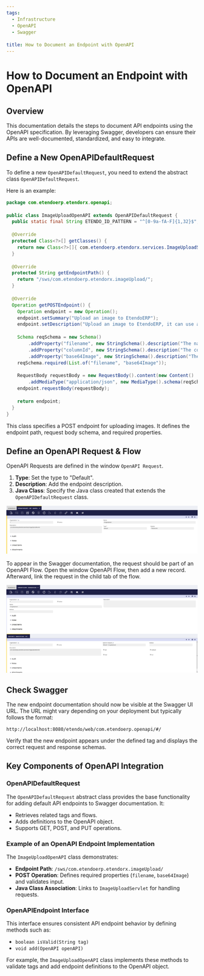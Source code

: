 ```yaml
---
tags:
  - Infrastructure
  - OpenAPI
  - Swagger

title: How to Document an Endpoint with OpenAPI
---
```


# How to Document an Endpoint with OpenAPI

## Overview

This documentation details the steps to document API endpoints using the OpenAPI specification. By leveraging Swagger, developers can ensure their APIs are well-documented, standardized, and easy to integrate.


## Define a New OpenAPIDefaultRequest

To define a new `OpenAPIDefaultRequest`, you need to extend the abstract class `OpenAPIDefaultRequest`.

Here is an example:

```java
package com.etendoerp.etendorx.openapi;

public class ImageUploadOpenAPI extends OpenAPIDefaultRequest {
  public static final String ETENDO_ID_PATTERN = "^[0-9a-fA-F]{1,32}$";

  @Override
  protected Class<?>[] getClasses() {
    return new Class<?>[]{ com.etendoerp.etendorx.services.ImageUploadServlet.class };
  }

  @Override
  protected String getEndpointPath() {
    return "/sws/com.etendoerp.etendorx.imageUpload/";
  }

  @Override
  Operation getPOSTEndpoint() {
    Operation endpoint = new Operation();
    endpoint.setSummary("Upload an image to EtendoERP");
    endpoint.setDescription("Upload an image to EtendoERP, it can use a configuration associated with a Column ID to automatically resize the image.");

    Schema reqSchema = new Schema()
        .addProperty("filename", new StringSchema().description("The name of the file").example("image.jpg"))
        .addProperty("columnId", new StringSchema().description("The column ID where the size and resize configuration is stored").pattern(ETENDO_ID_PATTERN))
        .addProperty("base64Image", new StringSchema().description("The base64 encoded image"));
    reqSchema.required(List.of("filename", "base64Image"));

    RequestBody requestBody = new RequestBody().content(new Content()
        .addMediaType("application/json", new MediaType().schema(reqSchema)));
    endpoint.requestBody(requestBody);

    return endpoint;
  }
}
```

This class specifies a POST endpoint for uploading images. It defines the endpoint path, request body schema, and required properties.


## Define an OpenAPI Request & Flow

OpenAPI Requests are defined in the window `OpenAPI Request`.

1. **Type**: Set the type to "Default".
2. **Description**: Add the endpoint description.
3. **Java Class**: Specify the Java class created that extends the `OpenAPIDefaultRequest` class.

![](../../../assets/developer-guide/etendo-classic/how-to-guides/How_to_document_an_endpoint_with_OpenAPI-0.png)

To appear in the Swagger documentation, the request should be part of an OpenAPI Flow. Open the window OpenAPI Flow, then add a new record. Afterward, link the request in the child tab of the flow.

![](../../../assets/developer-guide/etendo-classic/how-to-guides/How_to_document_an_endpoint_with_OpenAPI-1.png)


## Check Swagger

The new endpoint documentation should now be visible at the Swagger UI URL. The URL might vary depending on your deployment but typically follows the format:

```
http://localhost:8080/etendo/web/com.etendoerp.openapi/#/
```

Verify that the new endpoint appears under the defined tag and displays the correct request and response schemas.


## Key Components of OpenAPI Integration

### OpenAPIDefaultRequest

The `OpenAPIDefaultRequest` abstract class provides the base functionality for adding default API endpoints to Swagger documentation. It:

- Retrieves related tags and flows.
- Adds definitions to the OpenAPI object.
- Supports GET, POST, and PUT operations.

### Example of an OpenAPI Endpoint Implementation

The `ImageUploadOpenAPI` class demonstrates:

- **Endpoint Path**: `/sws/com.etendoerp.etendorx.imageUpload/`
- **POST Operation**: Defines required properties (`filename`, `base64Image`) and validates input.
- **Java Class Association**: Links to `ImageUploadServlet` for handling requests.

### OpenAPIEndpoint Interface

This interface ensures consistent API endpoint behavior by defining methods such as:

- `boolean isValid(String tag)`
- `void add(OpenAPI openAPI)`

For example, the `ImageUploadOpenAPI` class implements these methods to validate tags and add endpoint definitions to the OpenAPI object.